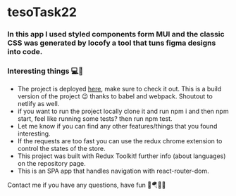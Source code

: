 
  # tesoTask22

  ### In this app I used styled components form MUI and the classic CSS was generated by locofy a tool that tuns figma designs into code.

  ### Interesting things 💻👾
  - The project is deployed [here](https://stupendous-baklava-969b08.netlify.app/), make sure to check it out. This is a build version of the project 😉 thanks to babel and webpack. Shoutout to netlify as well.
  - if you want to run the project locally clone it and run npm i and then npm start, feel like running some tests? then run npm test.
  - Let me know if you can find any other features/things that you found interesting.
  - If the requests are too fast you can use the redux chrome extension to control the states of the store.
  - This project was built with Redux Toolkit! further info (about languages) on the repository page.
  - This is an SPA app that handles navigation with react-router-dom.
  
  Contact me if you have any questions, have fun 🎢🪂🏃‍♂️
  
